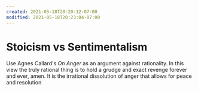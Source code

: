 ```yaml
---
created: 2021-05-18T20:20:12-07:00
modified: 2021-05-18T20:23:04-07:00
---
```


# Stoicism vs Sentimentalism

Use Agnes Callard's _On Anger_ as an argument against rationality. In this view the truly rational thing is to hold a grudge and exact revenge forever and ever, amen. It is the irrational dissolution of anger that allows for peace and resolution
